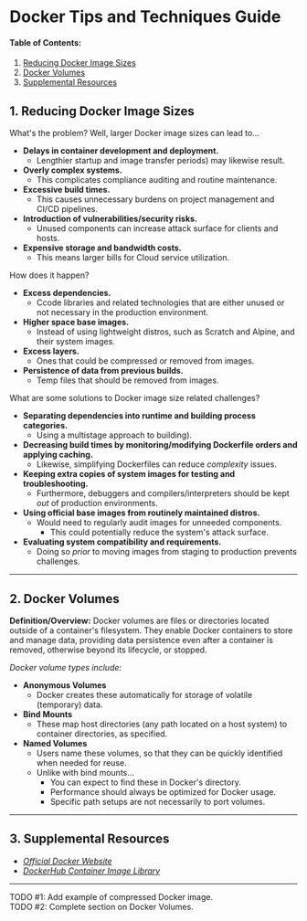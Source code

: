 # Docker Tips and Techniques Guide
  
#### Table of Contents:

1. [Reducing Docker Image Sizes](#reducing-images)
2. [Docker Volumes](#docker-volumes)
3. [Supplemental Resources](#supplemental)
  
## 1. <a name="reducing-images">Reducing Docker Image Sizes</a>
  
What's the problem? Well, larger Docker image sizes can lead to...

+ **Delays in container development and deployment.**
  - Lengthier startup and image transfer periods) may likewise result.
+ **Overly complex systems.**
  - This complicates compliance auditing and routine maintenance.
+ **Excessive build times.**
  - This causes unnecessary burdens on project management and CI/CD pipelines.
+ **Introduction of vulnerabilities/security risks.**
  - Unused components can increase attack surface for clients and hosts.
+ **Expensive storage and bandwidth costs.**
  - This means larger bills for Cloud service utilization.

How does it happen?
  
+ **Excess dependencies.**
  - Ccode libraries and related technologies that are either unused or not necessary in the production environment.
+ **Higher space base images.**
  - Instead of using lightweight distros, such as Scratch and Alpine, and their system images.
+ **Excess layers.**
  - Ones that could be compressed or removed from images.
+ **Persistence of data from previous builds.**
  - Temp files that should be removed from images.

What are some solutions to Docker image size related challenges?

+ **Separating dependencies into runtime and building process categories.**
  - Using a multistage approach to building). 
+ **Decreasing build times by monitoring/modifying Dockerfile orders and applying caching.**
  - Likewise, simplifying Dockerfiles can reduce *complexity* issues. 
+ **Keeping extra copies of system images for testing and troubleshooting.**
  - Furthermore, debuggers and compilers/interpreters should be kept *out* of production environments.
+ **Using official base images from routinely maintained distros.**
  - Would need to regularly audit images for unneeded components.
    + This could potentially reduce the system's attack surface.
+ **Evaluating system compatibility and requirements.**
  - Doing so *prior* to moving images from staging to production prevents challenges.
  
<hr />

## 2. <a name="docker-volumes">Docker Volumes</a>

**Definition/Overview:** Docker volumes are files or directories located outside of a container's filesystem. They enable Docker containers to store and manage data, providing data persistence even after a container is removed, otherwise beyond its lifecycle, or stopped.
  
*Docker volume types include:*

* **Anonymous Volumes**
  + Docker creates these automatically for storage of volatile (temporary) data.
* **Bind Mounts**
  + These map host directories (any path located on a host system) to container directories, as specified.
* **Named Volumes**
  + Users name these volumes, so that they can be quickly identified when needed for reuse.
  + Unlike with bind mounts...
    - You can expect to find these in Docker's directory.
    - Performance should always be optimized for Docker usage.
    - Specific path setups are not necessarily to port volumes.
  
<hr />

## 3. <a name="supplemental">Supplemental Resources</a>
  
* *[Official Docker Website](https://www.docker.com/)*
* *[DockerHub Container Image Library](https://hub.docker.com/)*
  
<hr />
  
TODO #1: Add example of compressed Docker image.  
TODO #2: Complete section on Docker Volumes.
